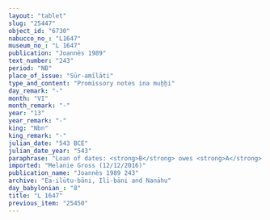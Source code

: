 ```yaml
---
layout: "tablet"
slug: "25447"
object_id: "6730"
nabucco_no_: "L1647"
museum_no_: "L 1647"
publication: "Joannès 1989"
text_number: "243"
period: "NB"
place_of_issue: "Sūr-amīlāti"
type_and_content: "Promissory notes ina muẖẖi"
day_remark: "-"
month: "VI"
month_remark: "-"
year: "13"
year_remark: "-"
king: "Nbn"
king_remark: "-"
julian_date: "543 BCE"
julian_date_year: "543"
paraphrase: "Loan of dates: <strong>B</strong> owes <strong>A</strong> 30 kor (5,400 l) of dates, impost (<em>imittu</em>) of the palm groves (<em>gi&scaron;immaru</em>), harvest of the field (<em>ebūr eqli</em>), at a ratio of 5 measures (<em>ma&scaron;īhu</em>) for 1 kor. He will give the dates in Arahsamna (VIII), according to the measure of <strong>A</strong>, in the irrigation district (<em>tamirtu</em>) of Sūr-Amēlāti. For each kor of dates <strong>B</strong> gives one load of palm-frond ribs (<em>huṣābu</em>). The wages in dates (<em>sissinnu</em>) and (the service of) the agricultural supervisor (<em>gugulla</em>) are paid (<em>eṭēru</em> Stat.). Apart from (<em>elat</em>) this transaction 2 kor (360 l) of dates are paid. 2 witnesses and the scribe.<br /> &nbsp;<br /> <strong>A</strong> = Nādinu/Lūṣi-ana-nūr-Marduk//Ilī-bāni; <strong>B</strong> = Nab&ucirc;-ēṭir/Marduk-nāṣir//&Scaron;ang&ucirc;-Inurta; Scribe = Nab&ucirc;-ahhē-&scaron;ullim/Kabtāya//Nab&ucirc;-&scaron;ēme<br /> &nbsp;"
imported: "Melanie Gross (12/12/2016)"
publication_name: "Joannès 1989 243"
archive: "Ea-ilūtu-bāni, Ilī-bāni and Nanāhu"
day_babylonian_: "8"
title: "L 1647"
previous_item: "25450"
---
```


